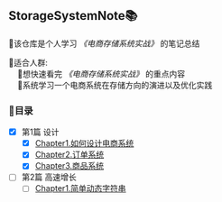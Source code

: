 ## StorageSystemNote📚
💎该仓库是个人学习 *《电商存储系统实战》* 的笔记总结

💬适合人群:
        
        🔸想快速看完 *《电商存储系统实战》* 的重点内容
        
        🔸系统学习一个电商系统在存储方向的演进以及优化实践

### 📌目录

- [x] 第1篇 设计
  - [x] [Chapter1.如何设计电商系统](https://github.com/zhangz1w3nCode/StorageSystemNote/blob/main/第一篇-设计/第1章-如何设计电商系统📌.md)
  - [x] [Chapter2.订单系统](https://github.com/zhangz1w3nCode/StorageSystemNote/blob/main/第一篇-设计/第2章-订单系统📌.md)
  - [x] [Chapter3.商品系统](https://github.com/zhangz1w3nCode/StorageSystemNote/blob/main/第一篇-设计/第3章-商品系统📌.md)
- [ ] 第2篇 高速增长
  - [ ] [Chapter1.简单动态字符串]()